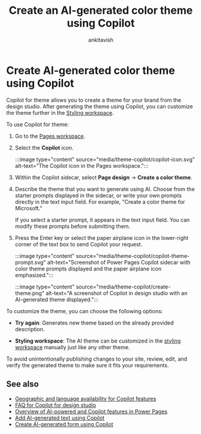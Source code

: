 ﻿---
title: Create an AI-generated color theme using Copilot
description: Learn how to create an AI-generated color theme for your Power Pages site using Copilot.
author: ankitavish 
ms.topic: conceptual
ms.custom: 
ms.date: 04/24/2024
ms.subservice:
ms.author: avishwakarma
ms.reviewer: dmartens
ms.collection: 
    - bap-ai-copilot
contributors:
    - ProfessorKendrick
    - DanaMartens
---

# Create AI-generated color theme using Copilot

Copilot for theme allows you to create a theme for your brand from the design studio. After generating the theme using Copilot, you can customize the theme further in the [Styling workspace](style-site.md).

To use Copilot for theme:

1. Go to the [Pages workspace](first-page.md).

1. Select the **Copilot** icon.

    :::image type="content" source="media/theme-copilot/copilot-icon.svg" alt-text="The Copilot icon in the Pages workspace.":::

1. Within the Copilot sidecar, select **Page design** -> **Create a color theme**.
1. Describe the theme that you want to generate using AI. Choose from the starter prompts displayed in the sidecar, or write your own prompts directly in the text input field. For example, "Create a color theme for Microsoft."

    If you select a starter prompt, it appears in the text input field. You can modify these prompts before submitting them.

1. Press the Enter key or select the paper airplane icon in the lower-right corner of the text box to send Copilot your request.

    :::image type="content" source="media/theme-copilot/copilot-theme-prompt.svg" alt-text="Screenshot of Power Pages Copilot sidecar with color theme prompts displayed and the paper airplane icon emphasized.":::

    :::image type="content" source="media/theme-copilot/create-theme.png" alt-text="A screenshot of Copilot in design studio with an AI-generated theme displayed.":::

To customize the theme, you can choose the following options:

- **Try again**: Generates new theme based on the already provided description.

- **Styling workspace**: The AI theme can be customized in the [styling workspace](style-site.md) manually just like any other theme.

To avoid unintentionally publishing changes to your site, review, edit, and verify the generated theme to make sure it fits your requirements.

## See also

- [Geographic and language availability for Copilot features](https://aka.ms/bapcopilot-intl-report-external)
- [FAQ for Copilot for design studio](../faqs-design-studio.md)
- [Overview of AI-powered and Copilot features in Power Pages](../configure/ai-copilot-overview.md)
- [Add AI-generated text using Copilot](add-text-copilot.md)
- [Create AI-generated form using Copilot](add-form-copilot.md)
